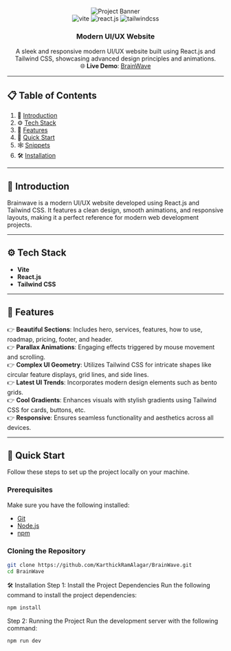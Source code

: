 <div align="center">
  <br />
  <img src="https://i.ibb.co/Kqdv8j1/Image-from.png" alt="Project Banner">
  <br />

  <div>
    <img src="https://img.shields.io/badge/-Vite-black?style=for-the-badge&logoColor=white&logo=vite&color=646CFF" alt="vite" />
    <img src="https://img.shields.io/badge/-React_JS-black?style=for-the-badge&logoColor=white&logo=react&color=61DAFB" alt="react.js" />
    <img src="https://img.shields.io/badge/-Tailwind_CSS-black?style=for-the-badge&logoColor=white&logo=tailwindcss&color=06B6D4" alt="tailwindcss" />
  </div>

  <h3 align="center">Modern UI/UX Website</h3>

  <div align="center">
    A sleek and responsive modern UI/UX website built using React.js and Tailwind CSS, showcasing advanced design principles and animations.
  </div>

  <div align="center">
    🌐 <strong>Live Demo</strong>: <a href="https://KarthickRamAlagar.github.io/BrainWave/">BrainWave</a>
  </div>
</div>

---

## 📋 Table of Contents

1. 🤖 [Introduction](#introduction)  
2. ⚙️ [Tech Stack](#tech-stack)  
3. 🔋 [Features](#features)  
4. 🤸 [Quick Start](#quick-start)  
5. 🕸️ [Snippets](#snippets)  
6. 🛠️ [Installation](#installation)  

---

## 🤖 Introduction

Brainwave is a modern UI/UX website developed using React.js and Tailwind CSS. It features a clean design, smooth animations, and responsive layouts, making it a perfect reference for modern web development projects.

---

## ⚙️ Tech Stack

- **Vite**
- **React.js**
- **Tailwind CSS**

---

## 🔋 Features

👉 **Beautiful Sections**: Includes hero, services, features, how to use, roadmap, pricing, footer, and header.  
👉 **Parallax Animations**: Engaging effects triggered by mouse movement and scrolling.  
👉 **Complex UI Geometry**: Utilizes Tailwind CSS for intricate shapes like circular feature displays, grid lines, and side lines.  
👉 **Latest UI Trends**: Incorporates modern design elements such as bento grids.  
👉 **Cool Gradients**: Enhances visuals with stylish gradients using Tailwind CSS for cards, buttons, etc.  
👉 **Responsive**: Ensures seamless functionality and aesthetics across all devices.  

---

## 🤸 Quick Start

Follow these steps to set up the project locally on your machine.

### Prerequisites

Make sure you have the following installed:

- [Git](https://git-scm.com/)
- [Node.js](https://nodejs.org/en)
- [npm](https://www.npmjs.com/)

### Cloning the Repository

```bash
git clone https://github.com/KarthickRamAlagar/BrainWave.git
cd BrainWave
```
🛠️ Installation
Step 1: Install the Project Dependencies
Run the following command to install the project dependencies:
```bash
npm install
```
Step 2: Running the Project
Run the development server with the following command:
```bash
npm run dev
